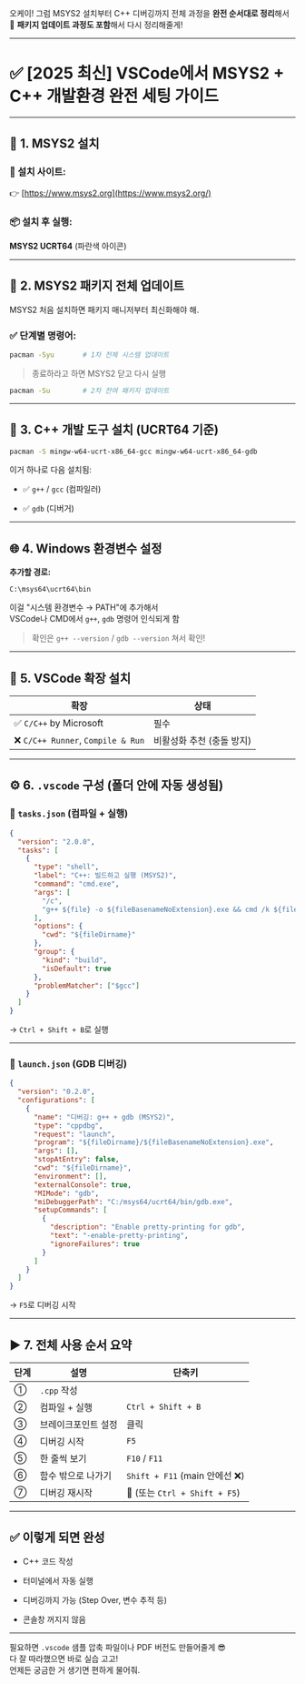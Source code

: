 오케이! 그럼 MSYS2 설치부터 C++ 디버깅까지 전체 과정을 **완전 순서대로 정리**해서  
📌 **패키지 업데이트 과정도 포함**해서 다시 정리해줄게!

---

# ✅ [2025 최신] VSCode에서 MSYS2 + C++ 개발환경 완전 세팅 가이드

---

## 🧩 1. MSYS2 설치

### 🔗 설치 사이트:

👉 [https://www.msys2.org](https://www.msys2.org/)

### 📦 설치 후 실행:

**MSYS2 UCRT64** (파란색 아이콘)

---

## 🔄 2. MSYS2 패키지 전체 업데이트

MSYS2 처음 설치하면 패키지 매니저부터 최신화해야 해.

### ✅ 단계별 명령어:

```bash
pacman -Syu       # 1차 전체 시스템 업데이트
```

> 종료하라고 하면 MSYS2 닫고 다시 실행

```bash
pacman -Su        # 2차 잔여 패키지 업데이트
```

---

## 🔧 3. C++ 개발 도구 설치 (UCRT64 기준)

```bash
pacman -S mingw-w64-ucrt-x86_64-gcc mingw-w64-ucrt-x86_64-gdb
```

이거 하나로 다음 설치됨:

- ✅ `g++` / `gcc` (컴파일러)
    
- ✅ `gdb` (디버거)
    

---

## 🌐 4. Windows 환경변수 설정

**추가할 경로:**

```
C:\msys64\ucrt64\bin
```

이걸 "시스템 환경변수 → PATH"에 추가해서  
VSCode나 CMD에서 `g++`, `gdb` 명령어 인식되게 함

> 확인은 `g++ --version` / `gdb --version` 쳐서 확인!

---

## 🧩 5. VSCode 확장 설치

|확장|상태|
|---|---|
|✅ `C/C++` by Microsoft|필수|
|❌ `C/C++ Runner`, `Compile & Run`|비활성화 추천 (충돌 방지)|

---

## ⚙️ 6. `.vscode` 구성 (폴더 안에 자동 생성됨)

### 📄 `tasks.json` (컴파일 + 실행)

```json
{
  "version": "2.0.0",
  "tasks": [
    {
      "type": "shell",
      "label": "C++: 빌드하고 실행 (MSYS2)",
      "command": "cmd.exe",
      "args": [
        "/c",
        "g++ ${file} -o ${fileBasenameNoExtension}.exe && cmd /k ${fileBasenameNoExtension}.exe"
      ],
      "options": {
        "cwd": "${fileDirname}"
      },
      "group": {
        "kind": "build",
        "isDefault": true
      },
      "problemMatcher": ["$gcc"]
    }
  ]
}
```

→ `Ctrl + Shift + B`로 실행

---

### 📄 `launch.json` (GDB 디버깅)

```json
{
  "version": "0.2.0",
  "configurations": [
    {
      "name": "디버깅: g++ + gdb (MSYS2)",
      "type": "cppdbg",
      "request": "launch",
      "program": "${fileDirname}/${fileBasenameNoExtension}.exe",
      "args": [],
      "stopAtEntry": false,
      "cwd": "${fileDirname}",
      "environment": [],
      "externalConsole": true,
      "MIMode": "gdb",
      "miDebuggerPath": "C:/msys64/ucrt64/bin/gdb.exe",
      "setupCommands": [
        {
          "description": "Enable pretty-printing for gdb",
          "text": "-enable-pretty-printing",
          "ignoreFailures": true
        }
      ]
    }
  ]
}
```

→ `F5`로 디버깅 시작

---

## ▶️ 7. 전체 사용 순서 요약

|단계|설명|단축키|
|---|---|---|
|①|`.cpp` 작성||
|②|컴파일 + 실행|`Ctrl + Shift + B`|
|③|브레이크포인트 설정|클릭|
|④|디버깅 시작|`F5`|
|⑤|한 줄씩 보기|`F10` / `F11`|
|⑥|함수 밖으로 나가기|`Shift + F11` (main 안에선 ❌)|
|⑦|디버깅 재시작|🔁 (또는 `Ctrl + Shift + F5`)|

---

## ✅ 이렇게 되면 완성

- C++ 코드 작성
    
- 터미널에서 자동 실행
    
- 디버깅까지 가능 (Step Over, 변수 추적 등)
    
- 콘솔창 꺼지지 않음
    

---

필요하면 `.vscode` 샘플 압축 파일이나 PDF 버전도 만들어줄게 😎  
다 잘 따라했으면 바로 실습 고고!  
언제든 궁금한 거 생기면 편하게 물어줘.
